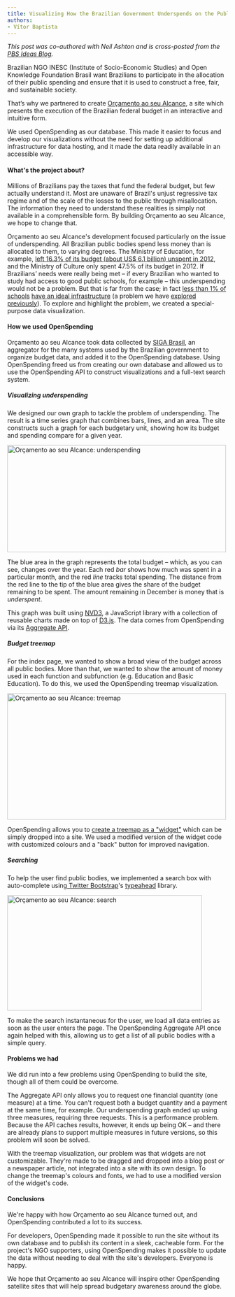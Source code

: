 ```yaml
---
title: Visualizing How the Brazilian Government Underspends on the Public Good
authors:
- Vítor Baptista
---
```

*This post was co-authored with Neil Ashton and is cross-posted from the [PBS Ideas Blog](http://www.pbs.org/idealab/2013/08/visualizing-how-the-brazilian-government-underspends-for-the-public-good).*

Brazilian NGO INESC (Institute of Socio-Economic Studies) and Open Knowledge Foundation Brasil want Brazilians to participate in the allocation of their public spending and ensure that it is used to construct a free, fair, and sustainable society.

That’s why we partnered to create [Orçamento ao seu Alcance][1], a site which presents the execution of the Brazilian federal budget in an interactive and intuitive form.

We used OpenSpending as our database. This made it easier to focus and develop our visualizations without the need for setting up additional infrastructure for data hosting, and it made the data readily available in an accessible way.

#### What's the project about?

Millions of Brazilians pay the taxes that fund the federal budget, but few actually understand it. Most are unaware of Brazil's unjust regressive tax regime and of the scale of the losses to the public through misallocation. The information they need to understand these realities is simply not available in a comprehensible form. By building Orçamento ao seu Alcance, we hope to change that.

Orçamento ao seu Alcance's development focused particularly on the issue of underspending. All Brazilian public bodies spend less money than is allocated to them, to varying degrees. The Ministry of Education, for example, [left 16.3% of its budget (about US$ 6.1 billion) unspent in 2012][2], and the Ministry of Culture only spent 47.5% of its budget in 2012. If Brazilians’ needs were really being met – if every Brazilian who wanted to study had access to good public schools, for example – this underspending would not be a problem. But that is far from the case; in fact [less than 1% of schools][5] [have an ideal infrastructure][6] (a problem we have [explored previously][7]). To explore and highlight the problem, we created a special-purpose data visualization.

#### How we used OpenSpending

Orçamento ao seu Alcance took data collected by [SIGA Brasil][8], an aggregator for the many systems used by the Brazilian government to organize budget data, and added it to the OpenSpending database. Using OpenSpending freed us from creating our own database and allowed us to use the OpenSpending API to construct visualizations and a full-text search system.

##### Visualizing underspending

We designed our own graph to tackle the problem of underspending. The result is a time series graph that combines bars, lines, and an area. The site constructs such a graph for each budgetary unit, showing how its budget and spending compare for a given year.

<a title="Orçamento ao seu Alcance: underspending" href="http://www.flickr.com/photos/okfn/9517213680/"><img src="http://farm3.staticflickr.com/2820/9517213680_dcb0eee62f_z.jpg" alt="Orçamento ao seu Alcance: underspending" width="500" height="245" /></a>

The blue area in the graph represents the total budget – which, as you can see, changes over the year. Each red *bar* shows how much was spent in a particular month, and the red *line* tracks total spending. The distance from the red line to the tip of the blue area gives the share of the budget remaining to be spent. The amount remaining in December is money that is *underspent*.

This graph was built using [NVD3][9], a JavaScript library with a collection of reusable charts made on top of [D3.js][10]. The data comes from OpenSpending via its [Aggregate API][11].

##### Budget treemap

For the index page, we wanted to show a broad view of the budget across all public bodies. More than that, we wanted to show the amount of money used in each function and subfunction (e.g. Education and Basic Education). To do this, we used the OpenSpending treemap visualization.

<a title="Orçamento ao seu Alcance: treemap" href="http://www.flickr.com/photos/okfn/9517213800/"><img src="http://farm4.staticflickr.com/3712/9517213800_917bd18fae.jpg" alt="Orçamento ao seu Alcance: treemap" width="500" height="289" /></a>

OpenSpending allows you to [create a treemap as a "widget"][12] which can be simply dropped into a site. We used a modified version of the widget code with customized colours and a "back" button for improved navigation.

##### Searching

To help the user find public bodies, we implemented a search box with auto-complete using[ Twitter Bootstrap][13]'s [typeahead][14] library.

<a title="Orçamento ao seu Alcance: search" href="http://www.flickr.com/photos/okfn/9517213914/"><img src="http://farm6.staticflickr.com/5506/9517213914_9c2bde668a_o.png" alt="Orçamento ao seu Alcance: search" width="445" height="264" /></a>

To make the search instantaneous for the user, we load all data entries as soon as the user enters the page. The OpenSpending Aggregate API once again helped with this, allowing us to get a list of all public bodies with a simple query.

#### Problems we had

We did run into a few problems using OpenSpending to build the site, though all of them could be overcome.

The Aggregate API only allows you to request one financial quantity (one measure) at a time. You can't request both a budget quantity and a payment at the same time, for example. Our underspending graph ended up using three measures, requiring three requests. This is a performance problem. Because the API caches results, however, it ends up being OK – and there are already plans to support multiple measures in future versions, so this problem will soon be solved.

With the treemap visualization, our problem was that widgets are not customizable. They're made to be dragged and dropped into a blog post or a newspaper article, not integrated into a site with its own design. To change the treemap's colours and fonts, we had to use a modified version of the widget's code.

#### Conclusions

We're happy with how Orçamento ao seu Alcance turned out, and OpenSpending contributed a lot to its success.

For developers, OpenSpending made it possible to run the site without its own database and to publish its content in a sleek, cacheable form. For the project's NGO supporters, using OpenSpending makes it possible to update the data without needing to deal with the site's developers. Everyone is happy.

We hope that Orçamento ao seu Alcance will inspire other OpenSpending satellite sites that will help spread budgetary awareness around the globe.

[1]: http://orcamento.inesc.org.br/
[2]: http://orcamento.inesc.org.br/26000-ministerio-da-educacao/2012
[5]: http://www.paraonline.com.br/menos-de-1-das-escolas-brasileiras-tem-infraestrutura-ideal/
[6]: http://simaojacinto.blogspot.com.br/2013/06/menos-de-1-das-escolas-brasileiras-tem.html
[7]: http://www.escolaquequeremos.org/
[8]: http://www12.senado.gov.br/orcamento/sigabrasil
[9]: http://nvd3.org/
[10]: http://d3js.org
[11]: http://blog.openspending.org/help/api/aggregate
[12]: http://www.pbs.org/idealab/2013/03/how-to-embed-open-spending-visualizations-in-your-own-website078
[13]: http://getbootstrap.com/2.3.2/
[14]: http://twitter.github.io/typeahead.js/


